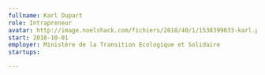 ```yaml
---
fullname: Karl Dupart
role: Intrapreneur
avatar: http://image.noelshack.com/fichiers/2018/40/1/1538399033-karl.png
start: 2018-10-01
employer: Ministère de la Transition Ecologique et Solidaire
startups:

---
```

